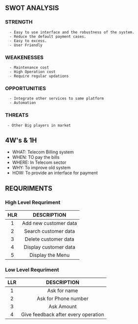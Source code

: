 
## SWOT ANALYSIS

  ### STRENGTH
      - Easy to use interface and the robustness of the system.
      - Reduce the default payment cases.
      - Easy to excess.
      - User Friendly
  ### WEAKENESSES
      - Maintenance cost
      - High Operation cost
      - Require regular updations
  ### OPPORTUNITIES
      - Integrate other services to same platform
      - Automation
  ### THREATS
     - Other Big players in market


## 4W's & 1H

   - WHAT: Telecom Billing system
   - WHEN: TO pay the bills
   - WHERE: In Telecom sector
   - WHY: To improve old system
   - HOW: To provide an interface for payment


## REQURIMENTS
   
   ### High Level Requriment
   
   | HLR |DESCRIPTION|
   |:----:|:--------------------------------------------------:|
   |1|Add new customer data|
   |2|Search customer data|
   |3|Delete customer data|
   |4|Display customer data|
   |5|Display the Menu|
   
   ### Low Level Requriment
   
   | LLR |DESCRIPTION|
   |:----:|:--------------------------------------------------:|
   |1|Ask for name|
   |2|Ask for Phone number|
   |3|Ask Amount |
   |4|Give feedback after every operation|



 

  


         
  
